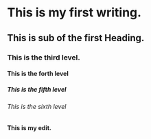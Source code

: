 # This is my first writing.
## This is sub of the first Heading.
### This is the third level.
#### This is the forth level
##### This is the fifth level
###### This is the sixth level














#### This is my edit.

